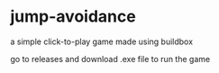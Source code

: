 # jump-avoidance

a simple click-to-play game made using buildbox

go to releases and download .exe file to run the game
